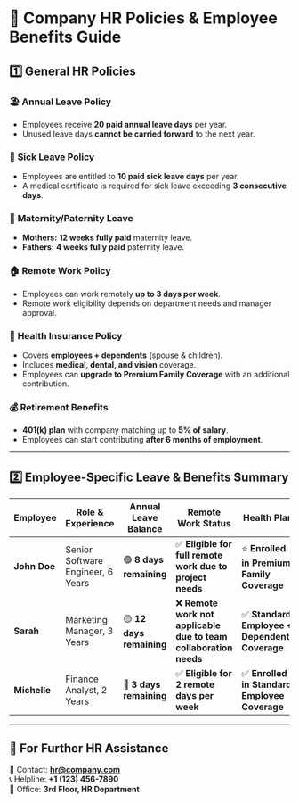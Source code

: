 # 📜 Company HR Policies & Employee Benefits Guide

## **1️⃣ General HR Policies**

### 🏖 **Annual Leave Policy**  
- Employees receive **20 paid annual leave days** per year.  
- Unused leave days **cannot be carried forward** to the next year.

### 🤒 **Sick Leave Policy**  
- Employees are entitled to **10 paid sick leave days** per year.  
- A medical certificate is required for sick leave exceeding **3 consecutive days**.

### 👶 **Maternity/Paternity Leave**  
- **Mothers:** **12 weeks fully paid** maternity leave.  
- **Fathers:** **4 weeks fully paid** paternity leave.  

### 🏠 **Remote Work Policy**  
- Employees can work remotely **up to 3 days per week**.  
- Remote work eligibility depends on department needs and manager approval.

### 🏥 **Health Insurance Policy**  
- Covers **employees + dependents** (spouse & children).  
- Includes **medical, dental, and vision** coverage.  
- Employees can **upgrade to Premium Family Coverage** with an additional contribution.

### 💰 **Retirement Benefits**  
- **401(k) plan** with company matching up to **5% of salary**.  
- Employees can start contributing **after 6 months of employment**.  

---
## **2️⃣ Employee-Specific Leave & Benefits Summary**  

| **Employee**       | **Role & Experience**            | **Annual Leave Balance** | **Remote Work Status**                                   | **Health Plan**                          |
|---------------------|----------------------------------|---------------------------|----------------------------------------------------------|------------------------------------------|
| **John Doe**        | Senior Software Engineer, 6 Years | 🟢 **8 days remaining**   | ✅ **Eligible for full remote work due to project needs** | ⭐ **Enrolled in Premium Family Coverage** |
| **Sarah**           | Marketing Manager, 3 Years      | 🟡 **12 days remaining**  | ❌ **Remote work not applicable due to team collaboration needs** | ✅ **Standard Employee + Dependents Coverage** |
| **Michelle**        | Finance Analyst, 2 Years        | 🔴 **3 days remaining**   | ✅ **Eligible for 2 remote days per week**               | ✅ **Enrolled in Standard Employee Coverage** |

---

## 📝 **For Further HR Assistance**  
📧 Contact: **hr@company.com**  
📞 Helpline: **+1 (123) 456-7890**  
🏢 Office: **3rd Floor, HR Department**  

